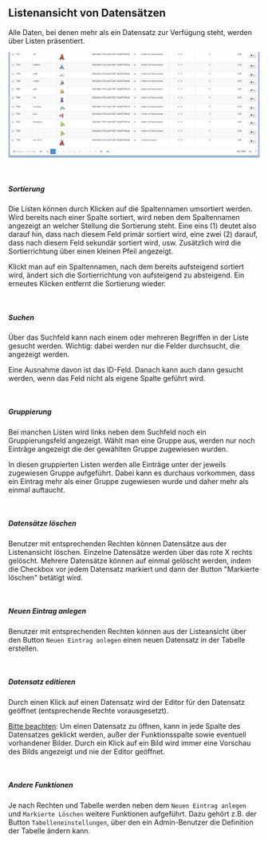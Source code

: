 ## Listenansicht von Datensätzen

Alle Daten, bei denen mehr als ein Datensatz zur Verfügung steht, werden über Listen präsentiert.

![](/assets/listenansicht.png)

<br>

##### Sortierung

Die Listen können durch Klicken auf die Spaltennamen umsortiert werden. Wird bereits nach einer Spalte sortiert, wird neben dem Spaltennamen angezeigt an welcher Stellung die Sortierung steht. Eine eins (1) deutet also darauf hin, dass nach diesem Feld primär sortiert wird, eine zwei (2) darauf, dass nach diesem Feld sekundär sortiert wird, usw. Zusätzlich wird die Sortierrichtung über einen kleinen Pfeil angezeigt.

Klickt man auf ein Spaltennamen, nach dem bereits aufsteigend sortiert wird, ändert sich die Sortierrichtung von aufsteigend zu absteigend. Ein erneutes Klicken entfernt die Sortierung wieder.

<br>

##### Suchen

Über das Suchfeld kann nach einem oder mehreren Begriffen in der Liste gesucht werden. Wichtig: dabei werden nur die Felder durchsucht, die angezeigt werden.

Eine Ausnahme davon ist das ID-Feld. Danach kann auch dann gesucht werden, wenn das Feld nicht als eigene Spalte geführt wird.

<br>

##### Gruppierung

Bei manchen Listen wird links neben dem Suchfeld noch ein Gruppierungsfeld angezeigt. Wählt man eine Gruppe aus, werden nur noch Einträge angezeigt die der gewählten Gruppe zugewiesen wurden.

In diesen gruppierten Listen werden alle Einträge unter der jeweils zugewiesen Gruppe aufgeführt. Dabei kann es durchaus vorkommen, dass ein Eintrag mehr als einer Gruppe zugewiesen wurde und daher mehr als einmal auftaucht.

<br>

##### Datensätze löschen

Benutzer mit entsprechenden Rechten können Datensätze aus der Listenansicht löschen. Einzelne Datensätze werden über das rote X rechts gelöscht. Mehrere Datensätze können auf einmal gelöscht werden, indem die Checkbox vor jedem Datensatz markiert und dann der Button "Markierte löschen" betätigt wird.

<br>

##### Neuen Eintrag anlegen

Benutzer mit entsprechenden Rechten können aus der Listeansicht über den Button ```Neuen Eintrag anlegen``` einen neuen Datensatz in der Tabelle erstellen.

<br>

##### Datensatz editieren

Durch einen Klick auf einen Datensatz wird der Editor für den Datensatz geöffnet (entsprechende Rechte vorausgesetzt).

<u>Bitte beachten</u>: Um einen Datensatz zu öffnen, kann in jede Spalte des Datensatzes geklickt werden, außer der Funktionsspalte sowie eventuell vorhandener Bilder. Durch ein Klick auf ein Bild wird immer eine Vorschau des Bilds angezeigt und nie der Editor geöffnet.

<br>

##### Andere Funktionen

Je nach Rechten und Tabelle werden neben dem ```Neuen Eintrag anlegen``` und ```Markierte Löschen``` weitere Funktionen aufgeführt. Dazu gehört z.B. der Button ```Tabelleneinstellungen```, über den ein Admin-Benutzer die Definition der Tabelle ändern kann.
